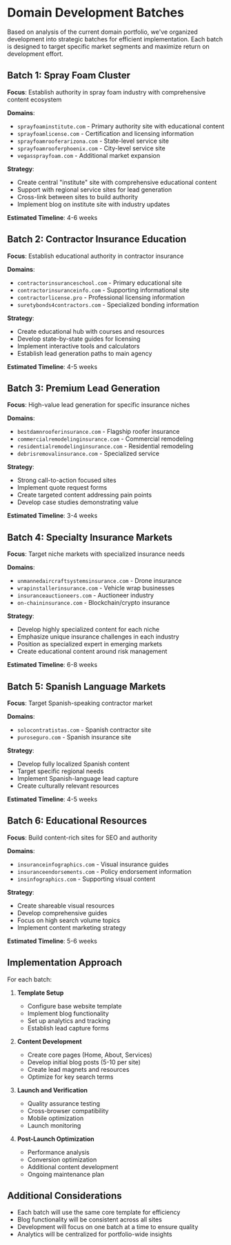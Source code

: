 # Domain Development Batches

Based on analysis of the current domain portfolio, we've organized development into strategic batches for efficient implementation. Each batch is designed to target specific market segments and maximize return on development effort.

## Batch 1: Spray Foam Cluster

**Focus**: Establish authority in spray foam industry with comprehensive content ecosystem

**Domains**:
- `sprayfoaminstitute.com` - Primary authority site with educational content
- `sprayfoamlicense.com` - Certification and licensing information
- `sprayfoamrooferarizona.com` - State-level service site
- `sprayfoamrooferphoenix.com` - City-level service site
- `vegassprayfoam.com` - Additional market expansion

**Strategy**:
- Create central "institute" site with comprehensive educational content
- Support with regional service sites for lead generation
- Cross-link between sites to build authority
- Implement blog on institute site with industry updates

**Estimated Timeline**: 4-6 weeks

## Batch 2: Contractor Insurance Education

**Focus**: Establish educational authority in contractor insurance

**Domains**:
- `contractorinsuranceschool.com` - Primary educational site
- `contractorinsuranceinfo.com` - Supporting informational site
- `contractorlicense.pro` - Professional licensing information
- `suretybonds4contractors.com` - Specialized bonding information

**Strategy**:
- Create educational hub with courses and resources
- Develop state-by-state guides for licensing
- Implement interactive tools and calculators
- Establish lead generation paths to main agency

**Estimated Timeline**: 4-5 weeks

## Batch 3: Premium Lead Generation 

**Focus**: High-value lead generation for specific insurance niches

**Domains**:
- `bestdamnrooferinsurance.com` - Flagship roofer insurance
- `commercialremodelinginsurance.com` - Commercial remodeling
- `residentialremodelinginsurance.com` - Residential remodeling
- `debrisremovalinsurance.com` - Specialized service

**Strategy**:
- Strong call-to-action focused sites
- Implement quote request forms
- Create targeted content addressing pain points
- Develop case studies demonstrating value

**Estimated Timeline**: 3-4 weeks

## Batch 4: Specialty Insurance Markets

**Focus**: Target niche markets with specialized insurance needs

**Domains**:
- `unmannedaircraftsystemsinsurance.com` - Drone insurance
- `wrapinstallerinsurance.com` - Vehicle wrap businesses
- `insuranceauctioneers.com` - Auctioneer industry
- `on-chaininsurance.com` - Blockchain/crypto insurance

**Strategy**:
- Develop highly specialized content for each niche
- Emphasize unique insurance challenges in each industry
- Position as specialized expert in emerging markets
- Create educational content around risk management

**Estimated Timeline**: 6-8 weeks

## Batch 5: Spanish Language Markets

**Focus**: Target Spanish-speaking contractor market

**Domains**:
- `solocontratistas.com` - Spanish contractor site
- `puroseguro.com` - Spanish insurance site

**Strategy**:
- Develop fully localized Spanish content
- Target specific regional needs
- Implement Spanish-language lead capture
- Create culturally relevant resources

**Estimated Timeline**: 4-5 weeks

## Batch 6: Educational Resources

**Focus**: Build content-rich sites for SEO and authority

**Domains**:
- `insuranceinfographics.com` - Visual insurance guides
- `insuranceendorsements.com` - Policy endorsement information
- `insinfographics.com` - Supporting visual content

**Strategy**:
- Create shareable visual resources
- Develop comprehensive guides
- Focus on high search volume topics
- Implement content marketing strategy

**Estimated Timeline**: 5-6 weeks

## Implementation Approach

For each batch:

1. **Template Setup**
   - Configure base website template
   - Implement blog functionality
   - Set up analytics and tracking
   - Establish lead capture forms

2. **Content Development**
   - Create core pages (Home, About, Services)
   - Develop initial blog posts (5-10 per site)
   - Create lead magnets and resources
   - Optimize for key search terms

3. **Launch and Verification**
   - Quality assurance testing
   - Cross-browser compatibility
   - Mobile optimization
   - Launch monitoring

4. **Post-Launch Optimization**
   - Performance analysis
   - Conversion optimization
   - Additional content development
   - Ongoing maintenance plan

## Additional Considerations

- Each batch will use the same core template for efficiency
- Blog functionality will be consistent across all sites
- Development will focus on one batch at a time to ensure quality
- Analytics will be centralized for portfolio-wide insights
